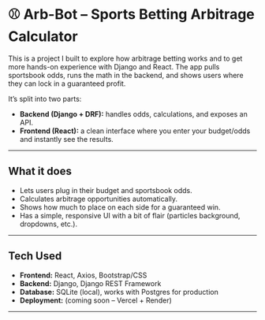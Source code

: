 # ⚾ Arb-Bot – Sports Betting Arbitrage Calculator  

This is a project I built to explore how arbitrage betting works and to get more hands-on experience with Django and React. The app pulls sportsbook odds, runs the math in the backend, and shows users where they can lock in a guaranteed profit.  

It’s split into two parts:  
- **Backend (Django + DRF):** handles odds, calculations, and exposes an API.  
- **Frontend (React):** a clean interface where you enter your budget/odds and instantly see the results.  

---

## What it does
- Lets users plug in their budget and sportsbook odds.  
- Calculates arbitrage opportunities automatically.  
- Shows how much to place on each side for a guaranteed win.  
- Has a simple, responsive UI with a bit of flair (particles background, dropdowns, etc.).  

---

##  Tech Used
- **Frontend:** React, Axios, Bootstrap/CSS  
- **Backend:** Django, Django REST Framework  
- **Database:** SQLite (local), works with Postgres for production  
- **Deployment:** (coming soon – Vercel + Render)  

---


